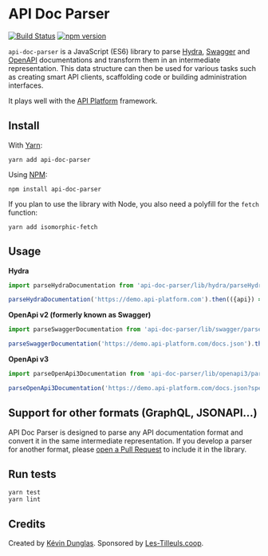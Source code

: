 # API Doc Parser

[![Build Status](https://travis-ci.org/api-platform/api-doc-parser.svg?branch=master)](https://travis-ci.org/api-platform/api-doc-parser)
[![npm version](https://badge.fury.io/js/%40api-platform%2Fapi-doc-parser.svg)](https://badge.fury.io/js/%40api-platform%2Fapi-doc-parser)

`api-doc-parser` is a JavaScript (ES6) library to parse [Hydra](http://hydra-cg.com), [Swagger](https://swagger.io/specification/v2/) and [OpenAPI](https://github.com/OAI/OpenAPI-Specification#the-openapi-specification) documentations and transform them
in an intermediate representation. This data structure can then be used for various tasks such as creating smart API clients,
scaffolding code or building administration interfaces.

It plays well with the [API Platform](https://api-platform.com) framework.

## Install

With [Yarn](https://yarnpkg.com/):

    yarn add api-doc-parser

Using [NPM](https://www.npmjs.com/):

    npm install api-doc-parser

If you plan to use the library with Node, you also need a polyfill for the `fetch` function:

    yarn add isomorphic-fetch

## Usage

**Hydra**
```javascript
import parseHydraDocumentation from 'api-doc-parser/lib/hydra/parseHydraDocumentation';

parseHydraDocumentation('https://demo.api-platform.com').then(({api}) => console.log(api));
```

**OpenApi v2 (formerly known as Swagger)**
```javascript
import parseSwaggerDocumentation from 'api-doc-parser/lib/swagger/parseSwaggerDocumentation';

parseSwaggerDocumentation('https://demo.api-platform.com/docs.json').then(({api}) => console.log(api));
```

**OpenApi v3**
```javascript
import parseOpenApi3Documentation from 'api-doc-parser/lib/openapi3/parseOpenApi3Documentation';

parseOpenApi3Documentation('https://demo.api-platform.com/docs.json?spec_version=3').then(({api}) => console.log(api));
```

## Support for other formats (GraphQL, JSONAPI...)

API Doc Parser is designed to parse any API documentation format and convert it in the same intermediate representation.
If you develop a parser for another format, please [open a Pull Request](https://github.com/dunglas/api-doc-parser/pulls)
to include it in the library.

## Run tests

    yarn test
    yarn lint

## Credits

Created by [Kévin Dunglas](https://dunglas.fr). Sponsored by [Les-Tilleuls.coop](https://les-tilleuls.coop).
